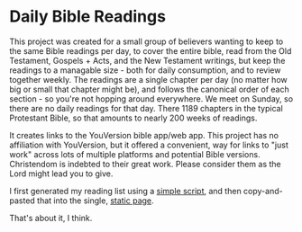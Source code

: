# Daily Bible Readings

This project was created for a small group of believers wanting to keep to the same Bible readings per day, to cover the entire bible, read from the Old Testament, Gospels + Acts, and the New Testament writings, but keep the readings to a managable size - both for daily consumption, and to review together weekly. The readings are a single chapter
per day (no matter how big or small that chapter might be), and follows the canonical order of each section - so you're not hopping around everywhere. We meet on Sunday, so there are no daily readings for that day. There 1189 chapters in the typical Protestant Bible, so that amounts to nearly 200 weeks of readings.

It creates links to the YouVersion bible app/web app. This project has no affiliation with YouVersion, but it offered a convenient, way for links to "just work" across lots of multiple platforms and potential Bible versions. Christendom is indebted to their great work. Please consider them as the Lord might lead you to give.

I first generated my reading list using a [simple script](./generateReadingList.js), and then copy-and-pasted that into the single, [static page](./index.html).

That's about it, I think.

